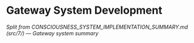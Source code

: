 # Gateway System Development

*Split from CONSCIOUSNESS_SYSTEM_IMPLEMENTATION_SUMMARY.md (src/7/) — Gateway system summary*

<!-- (Insert Gateway System Development section content here) --> 